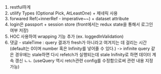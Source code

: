1. restful하게
2. utilify Types (Optional Pick, AtLeastOne) + 제네릭 사용
3. forwared Ref(+innerRef - imperative~~) + dataset attribute
4. login은 passport + session store (front에서는 redux state을 통해서 로그인 여부 저장)
5. HOC 사용하여 wrapping 기능 추가 (ex. loggedInValidation)
6. 댓글 - staleTime : query 결과가 fresh가 아니라고 여겨지는 데 걸리는 시간 (default는 0이며 number 혹은 Infinity를 넣어줄 수 있다.) -> infinite query 같은 경우에는 stale하면 다시 refetch가 실행되는데 stale Inifnity로 하면 데이터 계속 갱신 ㄴㄴ (useQuery 역시 retch관련 config를 수정함으로써 관련 내용 지정 가능)
